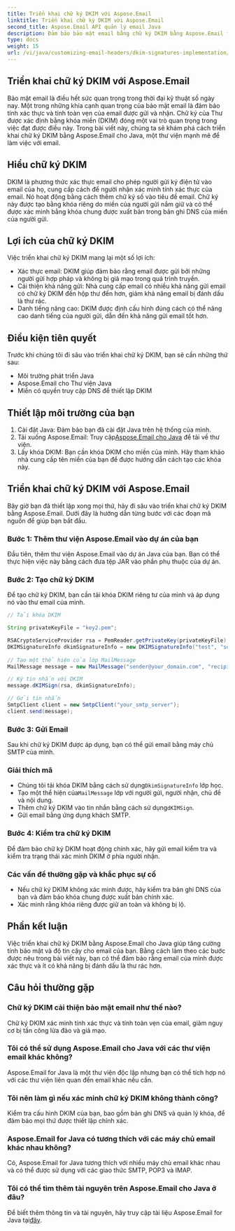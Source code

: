 ```yaml
---
title: Triển khai chữ ký DKIM với Aspose.Email
linktitle: Triển khai chữ ký DKIM với Aspose.Email
second_title: Aspose.Email API quản lý email Java
description: Đảm bảo bảo mật email bằng chữ ký DKIM bằng Aspose.Email for Java. Hướng dẫn từng bước và mã để triển khai DKIM.
type: docs
weight: 15
url: /vi/java/customizing-email-headers/dkim-signatures-implementation/
---
```


## Triển khai chữ ký DKIM với Aspose.Email

Bảo mật email là điều hết sức quan trọng trong thời đại kỹ thuật số ngày nay. Một trong những khía cạnh quan trọng của bảo mật email là đảm bảo tính xác thực và tính toàn vẹn của email được gửi và nhận. Chữ ký của Thư được xác định bằng khóa miền (DKIM) đóng một vai trò quan trọng trong việc đạt được điều này. Trong bài viết này, chúng ta sẽ khám phá cách triển khai chữ ký DKIM bằng Aspose.Email cho Java, một thư viện mạnh mẽ để làm việc với email.

## Hiểu chữ ký DKIM

DKIM là phương thức xác thực email cho phép người gửi ký điện tử vào email của họ, cung cấp cách để người nhận xác minh tính xác thực của email. Nó hoạt động bằng cách thêm chữ ký số vào tiêu đề email. Chữ ký này được tạo bằng khóa riêng do miền của người gửi nắm giữ và có thể được xác minh bằng khóa chung được xuất bản trong bản ghi DNS của miền của người gửi.

## Lợi ích của chữ ký DKIM

Việc triển khai chữ ký DKIM mang lại một số lợi ích:
- Xác thực email: DKIM giúp đảm bảo rằng email được gửi bởi những người gửi hợp pháp và không bị giả mạo trong quá trình truyền.
- Cải thiện khả năng gửi: Nhà cung cấp email có nhiều khả năng gửi email có chữ ký DKIM đến hộp thư đến hơn, giảm khả năng email bị đánh dấu là thư rác.
- Danh tiếng nâng cao: DKIM được định cấu hình đúng cách có thể nâng cao danh tiếng của người gửi, dẫn đến khả năng gửi email tốt hơn.

## Điều kiện tiên quyết

Trước khi chúng tôi đi sâu vào triển khai chữ ký DKIM, bạn sẽ cần những thứ sau:
- Môi trường phát triển Java
- Aspose.Email cho Thư viện Java
- Miền có quyền truy cập DNS để thiết lập DKIM

## Thiết lập môi trường của bạn

1. Cài đặt Java: Đảm bảo bạn đã cài đặt Java trên hệ thống của mình.
2.  Tải xuống Aspose.Email: Truy cập[Aspose.Email cho Java](https://products.aspose.com/email/java/) để tải về thư viện.
3. Lấy khóa DKIM: Bạn cần khóa DKIM cho miền của mình. Hãy tham khảo nhà cung cấp tên miền của bạn để được hướng dẫn cách tạo các khóa này.

## Triển khai chữ ký DKIM với Aspose.Email

Bây giờ bạn đã thiết lập xong mọi thứ, hãy đi sâu vào triển khai chữ ký DKIM bằng Aspose.Email. Dưới đây là hướng dẫn từng bước với các đoạn mã nguồn để giúp bạn bắt đầu.

### Bước 1: Thêm thư viện Aspose.Email vào dự án của bạn

Đầu tiên, thêm thư viện Aspose.Email vào dự án Java của bạn. Bạn có thể thực hiện việc này bằng cách đưa tệp JAR vào phần phụ thuộc của dự án.

### Bước 2: Tạo chữ ký DKIM

Để tạo chữ ký DKIM, bạn cần tải khóa DKIM riêng tư của mình và áp dụng nó vào thư email của mình.

```java
// Tải khóa DKIM

String privateKeyFile = "key2.pem";

RSACryptoServiceProvider rsa = PemReader.getPrivateKey(privateKeyFile);
DKIMSignatureInfo dkimSignatureInfo = new DKIMSignatureInfo("test", "some_email.com");
 
// Tạo một thể hiện của lớp MailMessage
MailMessage message = new MailMessage("sender@your_domain.com", "recipient@recipient_domain.com", "Subject", "Body");

// Ký tin nhắn với DKIM
message.dKIMSign(rsa, dkimSignatureInfo);

// Gửi tin nhắn
SmtpClient client = new SmtpClient("your_smtp_server");
client.send(message);
```

### Bước 3: Gửi Email

Sau khi chữ ký DKIM được áp dụng, bạn có thể gửi email bằng máy chủ SMTP của mình.

### Giải thích mã

-  Chúng tôi tải khóa DKIM bằng cách sử dụng`DkimSignatureInfo` lớp học.
-  Tạo một thể hiện của`MailMessage` lớp với người gửi, người nhận, chủ đề và nội dung.
-  Thêm chữ ký DKIM vào tin nhắn bằng cách sử dụng`dKIMSign`.
- Gửi email bằng ứng dụng khách SMTP.

### Bước 4: Kiểm tra chữ ký DKIM

Để đảm bảo chữ ký DKIM hoạt động chính xác, hãy gửi email kiểm tra và kiểm tra trạng thái xác minh DKIM ở phía người nhận.

### Các vấn đề thường gặp và khắc phục sự cố

- Nếu chữ ký DKIM không xác minh được, hãy kiểm tra bản ghi DNS của bạn và đảm bảo khóa chung được xuất bản chính xác.
- Xác minh rằng khóa riêng được giữ an toàn và không bị lộ.

## Phần kết luận

Việc triển khai chữ ký DKIM bằng Aspose.Email cho Java giúp tăng cường tính bảo mật và độ tin cậy cho email của bạn. Bằng cách làm theo các bước được nêu trong bài viết này, bạn có thể đảm bảo rằng email của mình được xác thực và ít có khả năng bị đánh dấu là thư rác hơn.

## Câu hỏi thường gặp

### Chữ ký DKIM cải thiện bảo mật email như thế nào?

Chữ ký DKIM xác minh tính xác thực và tính toàn vẹn của email, giảm nguy cơ bị tấn công lừa đảo và giả mạo.

### Tôi có thể sử dụng Aspose.Email cho Java với các thư viện email khác không?

Aspose.Email for Java là một thư viện độc lập nhưng bạn có thể tích hợp nó với các thư viện liên quan đến email khác nếu cần.

### Tôi nên làm gì nếu xác minh chữ ký DKIM không thành công?

Kiểm tra cấu hình DKIM của bạn, bao gồm bản ghi DNS và quản lý khóa, để đảm bảo mọi thứ được thiết lập chính xác.

### Aspose.Email for Java có tương thích với các máy chủ email khác nhau không?

Có, Aspose.Email for Java tương thích với nhiều máy chủ email khác nhau và có thể được sử dụng với các giao thức SMTP, POP3 và IMAP.

### Tôi có thể tìm thêm tài nguyên trên Aspose.Email cho Java ở đâu?

Để biết thêm thông tin và tài nguyên, hãy truy cập tài liệu Aspose.Email for Java tại[đây](https://reference.aspose.com/email/java/).